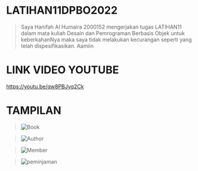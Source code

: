 # LATIHAN11DPBO2022
> Saya Hanifah Al Humaira 2000152 mengerjakan tugas LATIHAN11 dalam mata kuliah Desain dan Pemrograman Berbasis Objek untuk keberkahanNya maka saya tidak melakukan kecurangan seperti yang telah dispesifikasikan. Aamiin

# LINK VIDEO YOUTUBE
https://youtu.be/qw8PBJyq2Ck

# TAMPILAN

>![Book](https://user-images.githubusercontent.com/94789593/167138714-854a1022-a671-4129-acef-7f6118a4d892.png)

>![Author](https://user-images.githubusercontent.com/94789593/167138705-2af84cf4-3492-41f1-ab95-1f6c6bb04460.png)

>![Member](https://user-images.githubusercontent.com/94789593/167138715-109fb87f-f09d-49a4-898f-78a5e0cbb023.png)

>![peminjaman](https://user-images.githubusercontent.com/94789593/167138719-44d57f61-a98d-4f5a-afc0-d152c711a193.png)
